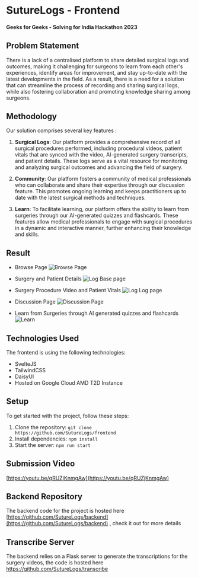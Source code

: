 # SutureLogs - Frontend

#### Geeks for Geeks - Solving for India Hackathon 2023

## Problem Statement

There is a lack of a centralised platform to share detailed surgical logs and outcomes, making it challenging for surgeons to learn from each other's experiences, identify areas for improvement, and stay up-to-date with the latest developments in the field. As a result, there is a need for a solution that can streamline the process of recording and sharing surgical logs, while also fostering collaboration and promoting knowledge sharing among surgeons.

## Methodology

Our solution comprises several key features :

1.  **Surgical Logs**: Our platform provides a comprehensive record of all surgical procedures performed, including procedural videos, patient vitals that are synced with the video, AI-generated surgery transcripts, and patient details. These logs serve as a vital resource for monitoring and analyzing surgical outcomes and advancing the field of surgery.

2.  **Community**: Our platform fosters a community of medical professionals who can collaborate and share their expertise through our discussion feature. This promotes ongoing learning and keeps practitioners up to date with the latest surgical methods and techniques.

3.  **Learn**: To facilitate learning, our platform offers the ability to learn from surgeries through our AI-generated quizzes and flashcards. These features allow medical professionals to engage with surgical procedures in a dynamic and interactive manner, further enhancing their knowledge and skills.

## Result

-   Browse Page
    ![Browse Page](https://i.imgur.com/BoJrYnv.png)

-   Surgery and Patient Details
    ![Log Base page](https://i.imgur.com/MJKIEgx.png)

-   Surgery Procedure Video and Patient Vitals
    ![Log Log page](https://i.imgur.com/YIwQoAz.png)

-   Discussion Page
    ![Discussion Page](https://i.imgur.com/lTU1yk9.png)

-   Learn from Surgeries through AI generated quizzes and flashcards
    ![Learn](https://i.imgur.com/UxxisVG.png)

## Technologies Used

The frontend is using the following technologies:

-   SvelteJS
-   TailwindCSS
-   DaisyUI
-   Hosted on Google Cloud AMD T2D Instance

## Setup

To get started with the project, follow these steps:

1.  Clone the repository: `git clone https://github.com/SutureLogs/frontend`
2.  Install dependencies: `npm install`
3.  Start the server: `npm run start`

## Submission Video

[https://youtu.be/qRUZjKnmgAw](https://youtu.be/qRUZjKnmgAw)

## Backend Repository

The backend code for the project is hosted here [https://github.com/SutureLogs/backend](https://github.com/SutureLogs/backend) , check it out for more details

## Transcribe Server

The backend relies on a Flask server to generate the transcriptions for the surgery videos, the code is hosted here https://github.com/SutureLogs/transcribe

